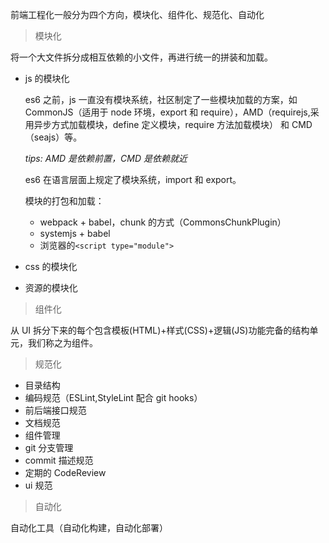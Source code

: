 前端工程化一般分为四个方向，模块化、组件化、规范化、自动化

> 模块化

将一个大文件拆分成相互依赖的小文件，再进行统一的拼装和加载。

- js 的模块化

  es6 之前，js 一直没有模块系统，社区制定了一些模块加载的方案，如 CommonJS（适用于 node 环境，export 和 require），AMD（requirejs,采用异步方式加载模块，define 定义模块，require 方法加载模块） 和 CMD （seajs）等。

  _tips: AMD 是依赖前置，CMD 是依赖就近_

  es6 在语言层面上规定了模块系统，import 和 export。

  模块的打包和加载：

  - webpack + babel，chunk 的方式（CommonsChunkPlugin）
  - systemjs + babel
  - 浏览器的`<script type="module">`

- css 的模块化
- 资源的模块化

> 组件化

从 UI 拆分下来的每个包含模板(HTML)+样式(CSS)+逻辑(JS)功能完备的结构单元，我们称之为组件。

> 规范化

- 目录结构
- 编码规范（ESLint,StyleLint 配合 git hooks）
- 前后端接口规范
- 文档规范
- 组件管理
- git 分支管理
- commit 描述规范
- 定期的 CodeReview
- ui 规范

> 自动化

自动化工具（自动化构建，自动化部署）
